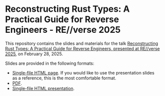 # Reconstructing Rust Types: A Practical Guide for Reverse Engineers - RE//verse 2025

This repository contains the slides and materials for the talk [Reconstructing Rust Types: A Practical Guide for Reverse Engineers, presented at RE//verse 2025](https://re-verse.sessionize.com/session/776665), on February 28, 2025.

Slides are provided in the following formats:

- [Single-file HTML page](slides/Reconstructing%20Rust%20Types%20%2D%20A%20Practical%20Guide%20for%20Reverse%20Engineers%20%2D%20Cindy%20Xiao%20%2D%20RE%2Dverse%202025%20%2D%20HTML%20Single%20Page.html). If you would like to use the presentation slides as a reference, this is the most comfortable format.
- [PDF](slides/Reconstructing%20Rust%20Types%20%2D%20A%20Practical%20Guide%20for%20Reverse%20Engineers%20%2D%20Cindy%20Xiao%20%2D%20RE%2Dverse%202025%20%2D%20PDF%20Slides.pdf).
- [Single-file HTML presentation](slides/Reconstructing%20Rust%20Types%20%2D%20A%20Practical%20Guide%20for%20Reverse%20Engineers%20%2D%20Cindy%20Xiao%20%2D%20RE%2Dverse%202025%20%2D%20HTML%20Presentation.html).

